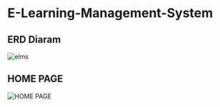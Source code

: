 # E-Learning-Management-System

## ERD Diaram
![elms](https://github.com/user-attachments/assets/756ea29c-025d-486c-b6c8-75ebd1892578)


## HOME PAGE
![HOME PAGE](https://github.com/user-attachments/assets/1e568a28-145a-449e-b81a-3aefa75f69ef)
